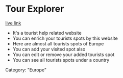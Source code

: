 # Tour Explorer

[live link](https://tour-explorer.netlify.app/)

* It's a tourist help related website
* You can enrich your tourists spots by this website
* Here are almost all tourists spots of Europe
* You can add your visited spot also
* You can edit or remove your added tourists spot
* You can see all tourists spots under a country

Category: "Europe"